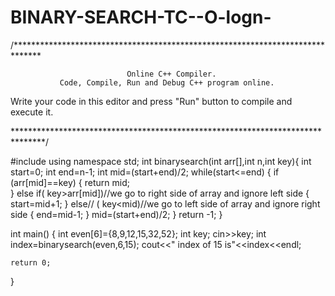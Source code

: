 # BINARY-SEARCH-TC--O-logn-
/******************************************************************************

                              Online C++ Compiler.
               Code, Compile, Run and Debug C++ program online.
Write your code in this editor and press "Run" button to compile and execute it.

*******************************************************************************/

#include <iostream>
using namespace std;
int binarysearch(int arr[],int n,int key){
    int start=0;
    int end=n-1;
    int mid=(start+end)/2;
    while(start<=end)
    {
        if (arr[mid]==key)
        {
          return mid;  
        }
        else if( key>arr[mid])//we go to right side of array and ignore left side
        {
            start=mid+1;
        }
        else// ( key<mid)//we go to left side of array and ignore right side
        {
            end=mid-1;
        }
        mid=(start+end)/2;
    }
    return -1;
}

int main()
{
    int even[6]={8,9,12,15,32,52};
    int key;
    cin>>key;
    int index=binarysearch(even,6,15);
    cout<<" index of 15 is"<<index<<endl;

    return 0;
}
